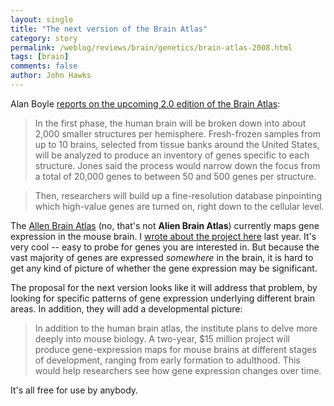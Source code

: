 ```yaml
---
layout: single 
title: "The next version of the Brain Atlas" 
category: story
permalink: /weblog/reviews/brain/genetics/brain-atlas-2008.html
tags: [brain] 
comments: false 
author: John Hawks 
---
```



<p>
Alan Boyle <a href="http://cosmiclog.msnbc.msn.com/archive/2008/03/13/761632.aspx">reports on the upcoming 2.0 edition of the Brain Atlas</a>:
</p>

<blockquote>In the first phase, the human brain will be broken down into about 2,000 smaller structures per hemisphere. Fresh-frozen samples from up to 10 brains, selected from tissue banks around the United States, will be analyzed to produce an inventory of genes specific to each structure. Jones said the process would narrow down the focus from a total of 20,000 genes to between 50 and 500 genes per structure.</blockquote>

<blockquote>Then, researchers will build up a fine-resolution database pinpointing which high-value genes are turned on, right down to the cellular level.</blockquote>

<p>
The <a href="http://brain-map.org">Allen Brain Atlas</a> (no, that's not <b>Alien Brain Atlas</b>) currently maps gene expression in the mouse brain. I <a href="http://johnhawks.net/weblog/reviews/genomics/brain/brain_atlas_gene_expression_2007.html">wrote about the project here</a> last year. It's very cool -- easy to probe for genes you are interested in. But because the vast majority of genes are expressed <i>somewhere</i> in the brain, it is hard to get any kind of picture of whether the gene expression may be significant.
</p>

<p>
The proposal for the next version looks like it will address that problem, by looking for specific patterns of gene expression underlying different brain areas. In addition, they will add a developmental picture: 
</p>

<blockquote>In addition to the human brain atlas, the institute plans to delve more deeply into mouse biology. A two-year, $15 million project will produce gene-expression maps for mouse brains at different stages of development, ranging from early formation to adulthood. This would help researchers see how gene expression changes over time.</blockquote>

<p>
It's all free for use by anybody. 
</p>

